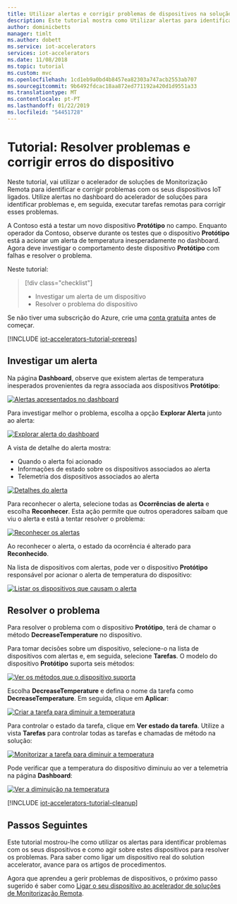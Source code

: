 ```yaml
---
title: Utilizar alertas e corrigir problemas de dispositivos na solução de monitorização remota - Azure | Microsoft Docs
description: Este tutorial mostra como Utilizar alertas para identificar e corrigir problemas com dispositivos ligados ao acelerador de soluções de Monitorização Remota.
author: dominicbetts
manager: timlt
ms.author: dobett
ms.service: iot-accelerators
services: iot-accelerators
ms.date: 11/08/2018
ms.topic: tutorial
ms.custom: mvc
ms.openlocfilehash: 1cd1eb9a0bd4b8457ea82303a747acb2553ab707
ms.sourcegitcommit: 9b6492fdcac18aa872ed771192a420d1d9551a33
ms.translationtype: MT
ms.contentlocale: pt-PT
ms.lasthandoff: 01/22/2019
ms.locfileid: "54451728"
---
```

# <a name="tutorial-troubleshoot-and-fix-device-issues"></a>Tutorial: Resolver problemas e corrigir erros do dispositivo

Neste tutorial, vai utilizar o acelerador de soluções de Monitorização Remota para identificar e corrigir problemas com os seus dispositivos IoT ligados. Utilize alertas no dashboard do acelerador de soluções para identificar problemas e, em seguida, executar tarefas remotas para corrigir esses problemas.

A Contoso está a testar um novo dispositivo **Protótipo** no campo. Enquanto operador da Contoso, observe durante os testes que o dispositivo **Protótipo** está a acionar um alerta de temperatura inesperadamente no dashboard. Agora deve investigar o comportamento deste dispositivo **Protótipo** com falhas e resolver o problema.

Neste tutorial:

>[!div class="checklist"]
> * Investigar um alerta de um dispositivo
> * Resolver o problema do dispositivo

Se não tiver uma subscrição do Azure, crie uma [conta gratuita](https://azure.microsoft.com/free/?WT.mc_id=A261C142F) antes de começar.

[!INCLUDE [iot-accelerators-tutorial-prereqs](../../includes/iot-accelerators-tutorial-prereqs.md)]

## <a name="investigate-an-alert"></a>Investigar um alerta

Na página **Dashboard**, observe que existem alertas de temperatura inesperados provenientes da regra associada aos dispositivos **Protótipo**:

[![Alertas apresentados no dashboard](./media/iot-accelerators-remote-monitoring-maintain/dashboardalarm-inline.png)](./media/iot-accelerators-remote-monitoring-maintain/dashboardalarm-expanded.png#lightbox)

Para investigar melhor o problema, escolha a opção **Explorar Alerta** junto ao alerta:

[![Explorar alerta do dashboard](./media/iot-accelerators-remote-monitoring-maintain/dashboardexplorealarm-inline.png)](./media/iot-accelerators-remote-monitoring-maintain/dashboardexplorealarm-expanded.png#lightbox)

A vista de detalhe do alerta mostra:

* Quando o alerta foi acionado
* Informações de estado sobre os dispositivos associados ao alerta
* Telemetria dos dispositivos associados ao alerta

[![Detalhes do alerta](./media/iot-accelerators-remote-monitoring-maintain/maintenancealarmdetail-inline.png)](./media/iot-accelerators-remote-monitoring-maintain/maintenancealarmdetail-expanded.png#lightbox)

Para reconhecer o alerta, selecione todas as **Ocorrências de alerta** e escolha **Reconhecer**. Esta ação permite que outros operadores saibam que viu o alerta e está a tentar resolver o problema:

[![Reconhecer os alertas](./media/iot-accelerators-remote-monitoring-maintain/maintenanceacknowledge-inline.png)](./media/iot-accelerators-remote-monitoring-maintain/maintenanceacknowledge-expanded.png#lightbox)

Ao reconhecer o alerta, o estado da ocorrência é alterado para **Reconhecido**.

Na lista de dispositivos com alertas, pode ver o dispositivo **Protótipo** responsável por acionar o alerta de temperatura do dispositivo:

[![Listar os dispositivos que causam o alerta](./media/iot-accelerators-remote-monitoring-maintain/maintenanceresponsibledevice-inline.png)](./media/iot-accelerators-remote-monitoring-maintain/maintenanceresponsibledevice-expanded.png#lightbox)

## <a name="resolve-the-issue"></a>Resolver o problema

Para resolver o problema com o dispositivo **Protótipo**, terá de chamar o método **DecreaseTemperature** no dispositivo.

Para tomar decisões sobre um dispositivo, selecione-o na lista de dispositivos com alertas e, em seguida, selecione **Tarefas**. O modelo do dispositivo **Protótipo** suporta seis métodos:

[![Ver os métodos que o dispositivo suporta](./media/iot-accelerators-remote-monitoring-maintain/maintenancemethods-inline.png)](./media/iot-accelerators-remote-monitoring-maintain/maintenancemethods-expanded.png#lightbox)

Escolha **DecreaseTemperature** e defina o nome da tarefa como **DecreaseTemperature**. Em seguida, clique em **Aplicar**:

[![Criar a tarefa para diminuir a temperatura](./media/iot-accelerators-remote-monitoring-maintain/maintenancecreatejob-inline.png)](./media/iot-accelerators-remote-monitoring-maintain/maintenancecreatejob-expanded.png#lightbox)

Para controlar o estado da tarefa, clique em **Ver estado da tarefa**. Utilize a vista **Tarefas** para controlar todas as tarefas e chamadas de método na solução:

[![Monitorizar a tarefa para diminuir a temperatura](./media/iot-accelerators-remote-monitoring-maintain/maintenancerunningjob-inline.png)](./media/iot-accelerators-remote-monitoring-maintain/maintenancerunningjob-expanded.png#lightbox)

Pode verificar que a temperatura do dispositivo diminuiu ao ver a telemetria na página **Dashboard**:

[![Ver a diminuição na temperatura](./media/iot-accelerators-remote-monitoring-maintain/jobresult-inline.png)](./media/iot-accelerators-remote-monitoring-maintain/jobresult-expanded.png#lightbox)

[!INCLUDE [iot-accelerators-tutorial-cleanup](../../includes/iot-accelerators-tutorial-cleanup.md)]

## <a name="next-steps"></a>Passos Seguintes

Este tutorial mostrou-lhe como utilizar os alertas para identificar problemas com os seus dispositivos e como agir sobre estes dispositivos para resolver os problemas. Para saber como ligar um dispositivo real do solution accelerator, avance para os artigos de procedimentos.

Agora que aprendeu a gerir problemas de dispositivos, o próximo passo sugerido é saber como [Ligar o seu dispositivo ao acelerador de soluções de Monitorização Remota](iot-accelerators-connecting-devices.md).
